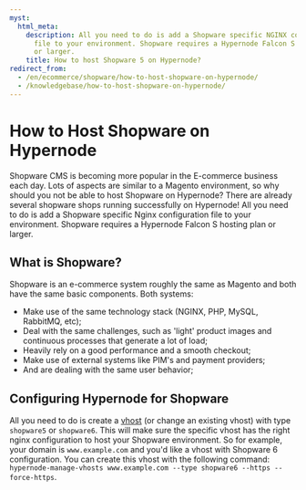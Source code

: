 ```yaml
---
myst:
  html_meta:
    description: All you need to do is add a Shopware specific NGINX configuration
      file to your environment. Shopware requires a Hypernode Falcon S hosting plan
      or larger.
    title: How to host Shopware 5 on Hypernode?
redirect_from:
  - /en/ecommerce/shopware/how-to-host-shopware-on-hypernode/
  - /knowledgebase/how-to-host-shopware-on-hypernode/
---
```


<!-- source: https://support.hypernode.com/en/ecommerce/shopware/how-to-host-shopware-on-hypernode/ -->

# How to Host Shopware on Hypernode

Shopware CMS is becoming more popular in the E-commerce business each day. Lots of aspects are similar to a Magento environment, so why should you not be able to host Shopware on Hypernode? There are already several shopware shops running successfully on Hypernode! All you need to do is add a Shopware specific Nginx configuration file to your environment. Shopware requires a Hypernode Falcon S hosting plan or larger.

## What is Shopware?

Shopware is an e-commerce system roughly the same as Magento and both have the same basic components. Both systems:

- Make use of the same technology stack (NGINX, PHP, MySQL, RabbitMQ, etc);
- Deal with the same challenges, such as 'light' product images and continuous processes that generate a lot of load;
- Heavily rely on a good performance and a smooth checkout;
- Make use of external systems like PIM's and payment providers;
- And are dealing with the same user behavior;

## Configuring Hypernode for Shopware

All you need to do is create a [vhost](../../hypernode-platform/nginx/hypernode-managed-vhosts.md#managing-vhosts) (or change an existing vhost) with type `shopware5` or `shopware6`.
This will make sure the specific vhost has the right nginx configuration to host your Shopware environment.
So for example, your domain is `www.example.com` and you'd like a vhost with Shopware 6 configuration.
You can create this vhost with the following command: `hypernode-manage-vhosts www.example.com --type shopware6 --https --force-https`.
